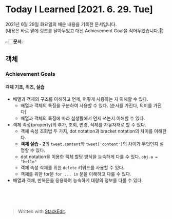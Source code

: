 ﻿
# Today I Learned [2021. 6. 29. Tue]


2021년 6월 29일 화요일의 배운 내용을 기록한 문서입니다.  
(내용은 바로 밑에 링크를 달아두었고 대신 Achievement Goal을 적어두었습니다.🙂)

👉🏻**문서**: 

## 객체

### Achievement Goals

#### 객체 기초, 퀴즈, 실습

-   배열과 객체의 구조를 이해하고 언제, 어떻게 사용하는 지 이해할 수 있다.
    -   배열과 객체의 특징을 구분하여 사용할 수 있다. (순서를 가진다, 의미를 가진다)
    -   배열과 객체의 특징에 따라 실생활에서 언제 쓰는지 이해할 수 있다.
-   객체 속성(property)의 추가, 조회, 변경, 삭제를 자유자재로 할 수 있다.
    -   객체 속성 조회법 두 가지, dot notation과 bracket notation의 차이를 이해한다.
    -   **객체 실습 - 2**의 `tweet.content`와 `tweet['content']`의 차이가 무엇인지 설명할 수 있다.
    -   dot notation을 이용한 객체 할당 방식을 능숙하게 다룰 수 있다. `obj.a = "hello"`
    -   객체 속성 삭제를 위한 `delete` 키워드를 사용할 수 있다.
    -   객체를 위한 for문 `for ... in` 문을 이해하고 다룰 수 있다.
-   배열과 객체, 반복문을 응용하여 능숙하게 대량의 정보를 다룰 수 있다.



<br><br><br>

> Written with [StackEdit](https://stackedit.io/).
